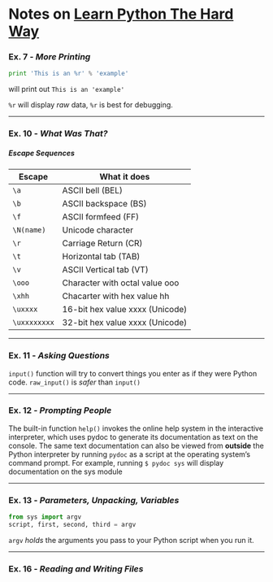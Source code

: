 # Notes on [Learn Python The Hard Way](http://learnpythonthehardway.org/book)


### Ex. 7 - *More Printing*

```python
print 'This is an %r' % 'example'
```
will print out
`This is an 'example'`

`%r` will display *raw* data, `%r` is best for debugging.

---

### Ex. 10 - *What Was That?*

##### **Escape Sequences**
Escape       | What it does
------------ | ------------------------------
`\a`         | ASCII bell (BEL)
`\b`         | ASCII backspace (BS)
`\f`         | ASCII formfeed (FF)
`\N(name)`   | Unicode character
`\r`         | Carriage Return (CR)
`\t`         | Horizontal tab (TAB)
`\v`         | ASCII Vertical tab (VT)
`\ooo`       | Character with octal value ooo
`\xhh`       | Chacarter with hex value hh
`\uxxxx`     | 16-bit hex value xxxx (Unicode)
`\uxxxxxxxx` | 32-bit hex value xxxx (Unicode)

---

### Ex. 11 - *Asking Questions*

`input()` function will try to convert things you enter as if they were Python code.
`raw_input()` is *safer* than `input()`

---

### Ex. 12 - *Prompting People*

The built-in function `help()` invokes the online help system in the interactive interpreter, which uses pydoc to generate its documentation as text on the console.
The same text documentation can also be viewed from **outside** the Python interpreter by running `pydoc` as a script at the operating system’s command prompt.
For example, running
`$ pydoc sys`
will display documentation on the sys module

---

### Ex. 13 - *Parameters, Unpacking, Variables*

```python
from sys import argv
script, first, second, third = argv
```
`argv` *holds* the arguments you pass to your Python script when you run it.

---

### Ex. 16 - *Reading and Writing Files*
